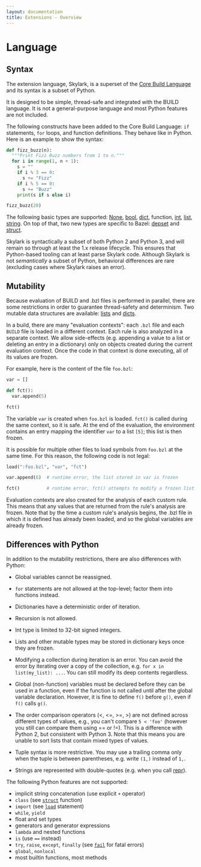 ```yaml
---
layout: documentation
title: Extensions - Overview
---
```


# Language

<!-- [TOC] -->

## Syntax

The extension language, Skylark, is a superset of the
[Core Build Language](../build-ref.html#core_build_language)
and its syntax is a subset of Python.

It is designed to be simple, thread-safe and integrated with the
BUILD language. It is not a general-purpose language and most Python
features are not included.

The following constructs have been added to the Core Build Language: `if`
statements, `for` loops, and function definitions. They behave like in Python.
Here is an example to show the syntax:

```python
def fizz_buzz(n):
  """Print Fizz Buzz numbers from 1 to n."""
  for i in range(1, n + 1):
    s = ""
    if i % 3 == 0:
      s += "Fizz"
    if i % 5 == 0:
      s += "Buzz"
    print(s if s else i)

fizz_buzz(20)
```

The following basic types are supported: [None](lib/globals.html#None),
[bool](lib/bool.html), [dict](lib/dict.html), function, [int](lib/int.html),
[list](lib/list.html), [string](lib/string.html). On top of that, two new
types are specific to Bazel: [depset](lib/depset.html) and
[struct](lib/struct.html).

Skylark is syntactically a subset of both Python 2 and Python 3, and will remain
so through at least the 1.x release lifecycle. This ensures that Python-based
tooling can at least parse Skylark code. Although Skylark is not *semantically*
a subset of Python, behavioral differences are rare (excluding cases where
Skylark raises an error).


## Mutability

Because evaluation of BUILD and .bzl files is performed in parallel, there are
some restrictions in order to guarantee thread-safety and determinism. Two
mutable data structures are available: [lists](lib/list.html) and
[dicts](lib/dict.html).

In a build, there are many "evaluation contexts": each `.bzl` file and each
`BUILD` file is loaded in a different context. Each rule is also analyzed in a
separate context. We allow side-effects (e.g. appending a value to a list or
deleting an entry in a dictionary) only on objects created during the current
evaluation context. Once the code in that context is done executing, all of its
values are frozen.

For example, here is the content of the file `foo.bzl`:

```python
var = []

def fct():
  var.append(5)

fct()
```

The variable `var` is created when `foo.bzl` is loaded. `fct()` is called during
the same context, so it is safe. At the end of the evaluation, the environment
contains an entry mapping the identifier `var` to a list `[5]`; this list is
then frozen.

It is possible for multiple other files to load symbols from `foo.bzl` at the
same time. For this reason, the following code is not legal:

```python
load(":foo.bzl", "var", "fct")

var.append(6)  # runtime error, the list stored in var is frozen

fct()          # runtime error, fct() attempts to modify a frozen list
```

Evaluation contexts are also created for the analysis of each custom rule. This
means that any values that are returned from the rule's analysis are frozen.
Note that by the time a custom rule's analysis begins, the .bzl file in which
it is defined has already been loaded, and so the global variables are already
frozen.

## Differences with Python

In addition to the mutability restrictions, there are also differences with
Python:

* Global variables cannot be reassigned.

* `for` statements are not allowed at the top-level; factor them into functions
  instead.

* Dictionaries have a deterministic order of iteration.

* Recursion is not allowed.

* Int type is limited to 32-bit signed integers.

* Lists and other mutable types may be stored in dictionary
  keys once they are frozen.

* Modifying a collection during iteration is an error. You can avoid the error
  by iterating over a copy of the collection, e.g.
  `for x in list(my_list): ...`. You can still modify its deep contents
  regardless.

* Global (non-function) variables must be declared before they can be used in
  a function, even if the function is not called until after the global variable
  declaration. However, it is fine to define `f()` before `g()`, even if `f()`
  calls `g()`.

* The order comparison operators (<, <=, >=, >) are not defined across different
  types of values, e.g., you can't compare `5 < 'foo'` (however you still can
  compare them using == or !=). This is a difference with Python 2, but
  consistent with Python 3. Note that this means you are unable to sort lists
  that contain mixed types of values.

* Tuple syntax is more restrictive. You may use a trailing comma only when the
  tuple is between parentheses, e.g. write `(1,)` instead of `1,`.

* Strings are represented with double-quotes (e.g. when you
  call [repr](lib/globals.html#repr)).

The following Python features are not supported:

*   implicit string concatenation (use explicit `+` operator)
*   `class` (see [`struct`](lib/globals.html#struct) function)
*   `import` (see [`load`](concepts.md#loading-an-extension) statement)
*   `while`, `yield`
*   float and set types
*   generators and generator expressions
*   `lambda` and nested functions
*   `is` (use `==` instead)
*   `try`, `raise`, `except`, `finally` (see [`fail`](lib/globals.html#fail) for
    fatal errors)
*   `global`, `nonlocal`
*   most builtin functions, most methods
